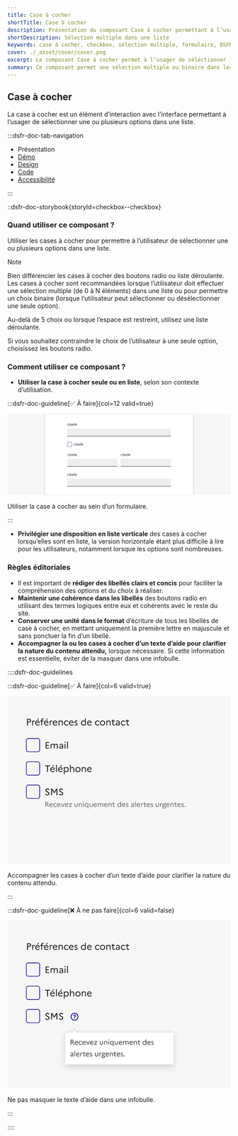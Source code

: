```yaml
---
title: Case à cocher
shortTitle: Case à cocher
description: Présentation du composant Case à cocher permettant à l’usager de sélectionner une ou plusieurs options dans une liste de manière indépendante.
shortDescription: Sélection multiple dans une liste
keywords: case à cocher, checkbox, sélection multiple, formulaire, DSFR, design système, accessibilité, interface
cover: ./_asset/cover/cover.png
excerpt: Le composant Case à cocher permet à l’usager de sélectionner librement une ou plusieurs options dans un ensemble de choix. Il est utilisé seul ou en groupe, avec ou sans texte d’aide.
summary: Ce composant permet une sélection multiple ou binaire dans les interfaces, particulièrement dans les formulaires. Il peut être utilisé seul pour un choix isolé, ou en liste pour plusieurs options. Des variantes avec texte d’aide sont proposées pour améliorer la compréhension. Il respecte les contraintes d’ergonomie, d’accessibilité et de cohérence éditoriale, sans personnalisation graphique.
---
```


## Case à cocher

La case à cocher est un élément d’interaction avec l’interface permettant à l’usager de sélectionner une ou plusieurs options dans une liste.

:::dsfr-doc-tab-navigation

- Présentation
- [Démo](./demo/index.md)
- [Design](./design/index.md)
- [Code](./code/index.md)
- [Accessibilité](./accessibility/index.md)

:::

::dsfr-doc-storybook{storyId=checkbox--checkbox}

### Quand utiliser ce composant ?

Utiliser les cases à cocher pour permettre à l’utilisateur de sélectionner une ou plusieurs options dans une liste. 

> [!NOTE]
> Bien différencier les cases à cocher des boutons radio ou liste déroulante. Les cases à cocher sont recommandées lorsque l’utilisateur doit effectuer une sélection multiple (de 0 à N éléments) dans une liste ou pour permettre un choix binaire (lorsque l’utilisateur peut sélectionner ou désélectionner une seule option).

Au-delà de 5 choix ou lorsque l’espace est restreint, utilisez une liste déroulante.

Si vous souhaitez contraindre le choix de l’utilisateur à une seule option, choisissez les boutons radio.

### Comment utiliser ce composant ?

- **Utiliser la case à cocher seule ou en liste**, selon son contexte d’utilisation.

:::dsfr-doc-guideline[✅ À faire]{col=12 valid=true}

![À faire](./_asset/use/do-1.png)

Utiliser la case à cocher au sein d’un formulaire.

:::

- **Privilégier une disposition en liste verticale** des cases à cocher lorsqu’elles sont en liste, la version horizontale étant plus difficile à lire pour les utilisateurs, notamment lorsque les options sont nombreuses.

### Règles éditoriales

- Il est important de **rédiger des libellés clairs et concis** pour faciliter la compréhension des options et du choix à réaliser.
- **Maintenir une cohérence dans les libellés** des boutons radio en utilisant des termes logiques entre eux et cohérents avec le reste du site.
- **Conserver une unité dans le format** d’écriture de tous les libellés de case à cocher, en mettant uniquement la première lettre en majuscule et sans ponctuer la fin d’un libellé.
- **Accompagner la ou les cases à cocher d’un texte d’aide pour clarifier la nature du contenu attendu,** lorsque nécessaire. Si cette information est essentielle, éviter de la masquer dans une infobulle.

::::dsfr-doc-guidelines

:::dsfr-doc-guideline[✅ À faire]{col=6 valid=true}

![À faire](./_asset/edit/do-1.png)

Accompagner les cases à cocher d’un texte d’aide pour clarifier la nature du contenu attendu.

:::

:::dsfr-doc-guideline[❌ À ne pas faire]{col=6 valid=false}

![À ne pas faire](./_asset/edit/dont-1.png)

Ne pas masquer le texte d’aide dans une infobulle.

:::

::::